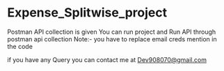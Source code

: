 # Expense_Splitwise_project

Postman API collection is given
You can run project and Run API through postman api collection
Note:- you have to replace email creds mention in the code

if you have any Query you can contact me at Dev908070@gmail.com